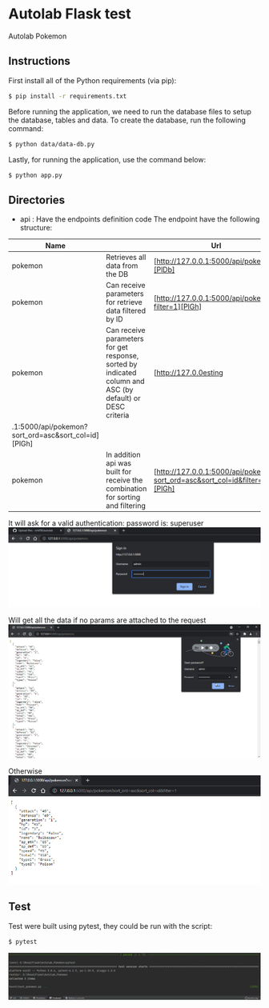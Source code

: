 # Autolab Flask test
Autolab Pokemon


## Instructions

First install all of the Python requirements (via pip):

```sh
$ pip install -r requirements.txt
```

Before running the application, we need to run the database files to setup the database, tables and data.
To create the database, run the following command:
```sh
$ python data/data-db.py
```

Lastly, for running the application, use the command below:
```sh
$ python app.py
```

## Directories

- api : Have the endpoints definition code
    The endpoint have the following structure:

| Name |  |Url |
| ------ | ---|------ |
| pokemon |Retrieves all data from the DB |[http://127.0.0.1:5000/api/pokemon][PlDb] |
| pokemon | Can receive parameters for retrieve data filtered by ID  |[http://127.0.0.1:5000/api/pokemon?filter=1][PlGh] |
| pokemon | Can receive parameters for get response, sorted by indicated column and  ASC (by default) or DESC criteria |[http://127.0.0esting
.1:5000/api/pokemon?sort_ord=asc&sort_col=id][PlGh] |
| pokemon | In addition api was built for receive the combination for sorting and filtering |[http://127.0.0.1:5000/api/pokemon?sort_ord=asc&sort_col=id&filter=1][PlGh] |

It will ask for a valid authentication:
password is: superuser
![](https://github.com/rsh456/autolab/blob/main/api_auth.jpg)

Will get all the data if no params are attached to the request
![](https://github.com/rsh456/autolab/blob/main/api_noparams.jpg)

Otherwise
![](https://github.com/rsh456/autolab/blob/main/api_filter.jpg)


## Test
Test were built using pytest, they could be run with the script:
```sh
$ pytest
```
![](https://github.com/rsh456/autolab/blob/main/pytest.jpg)

